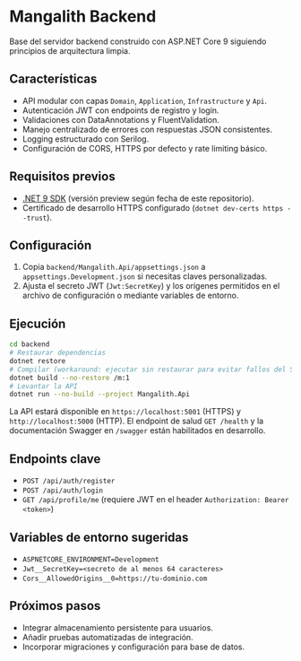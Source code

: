 # Mangalith Backend

Base del servidor backend construido con ASP.NET Core 9 siguiendo principios de arquitectura limpia.

## Características

- API modular con capas `Domain`, `Application`, `Infrastructure` y `Api`.
- Autenticación JWT con endpoints de registro y login.
- Validaciones con DataAnnotations y FluentValidation.
- Manejo centralizado de errores con respuestas JSON consistentes.
- Logging estructurado con Serilog.
- Configuración de CORS, HTTPS por defecto y rate limiting básico.

## Requisitos previos

- [.NET 9 SDK](https://dotnet.microsoft.com/) (versión preview según fecha de este repositorio).
- Certificado de desarrollo HTTPS configurado (`dotnet dev-certs https --trust`).

## Configuración

1. Copia `backend/Mangalith.Api/appsettings.json` a `appsettings.Development.json` si necesitas claves personalizadas.
2. Ajusta el secreto JWT (`Jwt:SecretKey`) y los orígenes permitidos en el archivo de configuración o mediante variables de entorno.

## Ejecución

```bash
cd backend
# Restaurar dependencias
dotnet restore
# Compilar (workaround: ejecutar sin restaurar para evitar fallos del SDK preview)
dotnet build --no-restore /m:1
# Levantar la API
dotnet run --no-build --project Mangalith.Api
```

La API estará disponible en `https://localhost:5001` (HTTPS) y `http://localhost:5000` (HTTP). El endpoint de salud `GET /health` y la documentación Swagger en `/swagger` están habilitados en desarrollo.

## Endpoints clave

- `POST /api/auth/register`
- `POST /api/auth/login`
- `GET /api/profile/me` (requiere JWT en el header `Authorization: Bearer <token>`)

## Variables de entorno sugeridas

- `ASPNETCORE_ENVIRONMENT=Development`
- `Jwt__SecretKey=<secreto de al menos 64 caracteres>`
- `Cors__AllowedOrigins__0=https://tu-dominio.com`

## Próximos pasos

- Integrar almacenamiento persistente para usuarios.
- Añadir pruebas automatizadas de integración.
- Incorporar migraciones y configuración para base de datos.

